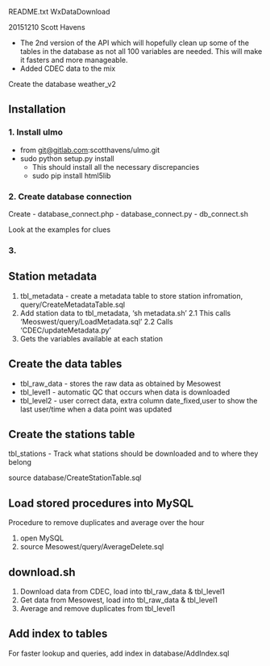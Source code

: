 README.txt
WxDataDownload

20151210 Scott Havens

- The 2nd version of the API which will hopefully clean up some of the tables in the database as not all 100 variables are needed.  This will make it fasters and more manageable.
- Added CDEC data to the mix

Create the database weather_v2

## Installation

### 1. Install ulmo 
- from git@gitlab.com:scotthavens/ulmo.git
- sudo python setup.py install
    - This should install all the necessary discrepancies
    - sudo pip install html5lib


### 2. Create database connection 
Create
    - database_connect.php
    - database_connect.py
    - db_connect.sh

Look at the examples for clues

### 3.



## Station metadata

1. tbl_metadata - create a metadata table to store station infromation, query/CreateMetadataTable.sql
2. Add station data to tbl_metadata, ‘sh metadata.sh’
2.1 This calls ‘Meoswest/query/LoadMetadata.sql’
2.2 Calls ‘CDEC/updateMetadata.py’
3. Gets the variables available at each station


## Create the data tables 

- tbl_raw_data - stores the raw data as obtained by Mesowest
- tbl_level1 - automatic QC that occurs when data is downloaded
- tbl_level2 - user correct data, extra column date_fixed,user to show the last user/time when a data point was updated


## Create the stations table

tbl_stations - Track what stations should be downloaded and to where they belong

source database/CreateStationTable.sql


## Load stored procedures into MySQL
Procedure to remove duplicates and average over the hour

1. open MySQL
2. source Mesowest/query/AverageDelete.sql


## download.sh

1. Download data from CDEC, load into tbl_raw_data & tbl_level1
2. Get data from Mesowest, load into tbl_raw_data & tbl_level1
3. Average and remove duplicates from tbl_level1

## Add index to tables
For faster lookup and queries, add index in database/AddIndex.sql





